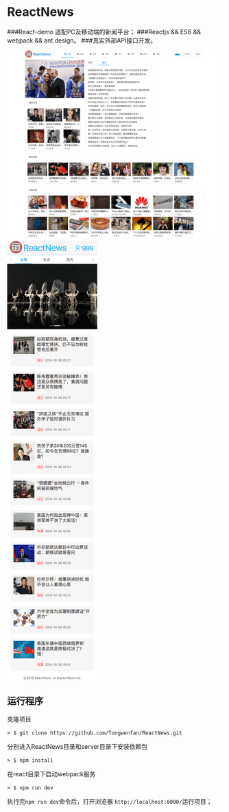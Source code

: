 # ReactNews
###React-demo 适配PC及移动端的新闻平台；
###Reactjs && ES6 && webpack && ant design。
###真实外部API接口开发。

![Mou icon](./321.png)
![Mou icon](./11.png)

## 运行程序

克隆项目

```
> $ git clone https://github.com/Tongwenfan/ReactNews.git
```

分别进入ReactNews目录和server目录下安装依赖包

```
> $ npm install
```


在react目录下启动webpack服务

```
> $ npm run dev
```

执行完`npm run dev`命令后，打开浏览器 `http://localhost:8000/`运行项目；
